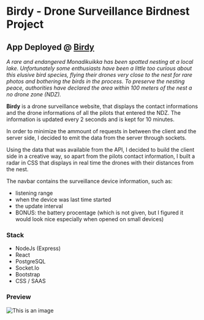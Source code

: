 # Birdy - Drone Surveillance Birdnest Project

## App Deployed @ [Birdy](https://birdnest-client-0et7.onrender.com/)

*A rare and endangered Monadikuikka has been spotted nesting at a local lake.*
*Unfortunately some enthusiasts have been a little too curious about this elusive bird species, flying their drones very close to the nest for rare photos and bothering the birds in the process.*
*To preserve the nesting peace, authorities have declared the area within 100 meters of the nest a no drone zone (NDZ).*

**Birdy** is a drone surveillance website, that displays the contact informations and the drone informations of all the pilots that entered the NDZ. The information is updated every 2 seconds and is kept for 10 minutes.

In order to minimize the ammount of requests in between the client and the server side, I decided to emit the data from the server through sockets.

Using the data that was available from the API, I decided to build the client side in a creative way, so apart from the pilots contact information, I built a radar in CSS that displays in real time the drones with their distances from the nest.

The navbar contains the surveillance device information, such as:
- listening range
- when the device was last time started
- the update interval
- BONUS: the battery procentage (which is not given, but I figured it would look nice especially when opened on small devices)

### Stack

- NodeJs (Express)
- React
- PostgreSQL
- Socket.Io
- Bootstrap
- CSS / SAAS


### Preview

![This is an image](https://github.com/acamaras0/Reaktor-Birdnest-System/blob/main/screenshots/birdnest-birdy.gif)


